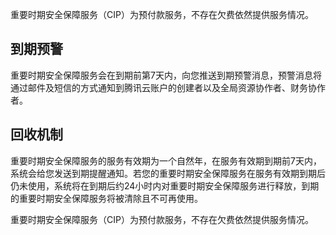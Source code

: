 重要时期安全保障服务（CIP）为预付款服务，不存在欠费依然提供服务情况。

## 到期预警
重要时期安全保障服务会在到期前第7天内，向您推送到期预警消息，预警消息将通过邮件及短信的方式通知到腾讯云账户的创建者以及全局资源协作者、财务协作者。

## 回收机制
重要时期安全保障服务的服务有效期为一个自然年，在服务有效期到期前7天内，系统会给您发送到期提醒通知。若您的重要时期安全保障服务在服务有效期到期后仍未使用，系统将在到期后约24小时内对重要时期安全保障服务进行释放，到期的重要时期安全保障服务将被清除且不可再使用。

重要时期安全保障服务（CIP）为预付款服务，不存在欠费依然提供服务情况。

